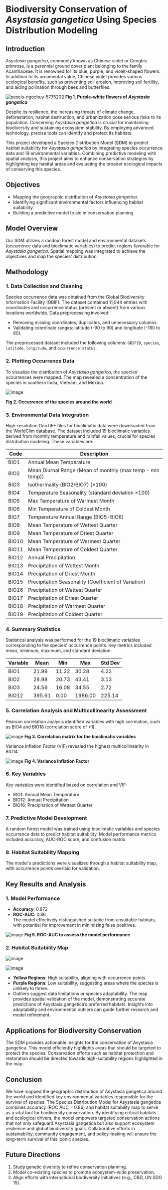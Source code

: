 # Biodiversity Conservation of *Asystasia gangetica* Using Species Distribution Modeling

## Introduction
*Asystasia gangetica*, commonly known as Chinese violet or Genghis primrose, is a perennial ground cover plant belonging to the family Acanthaceae. It is renowned for its blue, purple, and violet-shaped flowers. In addition to its ornamental value, Chinese violet provides various ecological benefits, such as preventing soil erosion, improving soil fertility, and aiding pollination through bees and butterflies.

![pexels-ngochuy-5775202](https://github.com/user-attachments/assets/b7d70b98-8cc3-4cac-bc5c-1ec45ed29c48) 
**Fig 1. Purple-white flowers of *Asystasia gangetica***

Despite its resilience, the increasing threats of climate change, deforestation, habitat destruction, and urbanization pose serious risks to its population. Conserving *Asystasia gangetica* is crucial for maintaining biodiversity and sustaining ecosystem stability. By employing advanced technology, precise tools can identify and protect its habitats.

This project developed a Species Distribution Model (SDM) to predict habitat suitability for *Asystasia gangetica* by integrating species occurrence data and 19 environmental variables. Combining predictive modeling with spatial analysis, this project aims to enhance conservation strategies by highlighting key habitat areas and evaluating the broader ecological impacts of conserving this species.

## Objectives
- Mapping the geographic distribution of *Asystasia gangetica*.
- Identifying significant environmental factors influencing habitat suitability.
- Building a predictive model to aid in conservation planning.

## Model Overview
Our SDM utilizes a random forest model and environmental datasets (occurrence data and bioclimatic variables) to predict regions favorable for *Asystasia gangetica*. Spatial mapping was integrated to achieve the objectives and map the species' distribution.

## Methodology

### 1. Data Collection and Cleaning
Species occurrence data was obtained from the Global Biodiversity Information Facility (GBIF). The dataset contained 11,044 entries with coordinates and occurrence status (present or absent) from various locations worldwide. Data preprocessing involved:
- Removing missing coordinates, duplicates, and unnecessary columns.
- Validating coordinate ranges: latitude (-90 to 90) and longitude (-180 to 80).

The preprocessed dataset included the following columns: `GBIFID`, `species`, `latitude`, `longitude`, and `occurrence status`.

### 2. Plotting Occurrence Data
To visualize the distribution of *Asystasia gangetica*, the species' occurrences were mapped. The map revealed a concentration of the species in southern India, Vietnam, and Mexico.

![image](https://github.com/user-attachments/assets/77ca5a58-5fc9-47bc-8771-a07dd990b4ab)

**Fig 2. Occurrence of the species around the world**

### 3. Environmental Data Integration
High-resolution GeoTIFF files for bioclimatic data were downloaded from the WorldClim database. The dataset included 19 bioclimatic variables derived from monthly temperature and rainfall values, crucial for species distribution modeling. These variables are:

| Code  | Description                                          |
|-------|------------------------------------------------------|
| BIO1  | Annual Mean Temperature                             |
| BIO2  | Mean Diurnal Range (Mean of monthly (max temp - min temp)) |
| BIO3  | Isothermality (BIO2/BIO7) (×100)                    |
| BIO4  | Temperature Seasonality (standard deviation ×100)   |
| BIO5  | Max Temperature of Warmest Month                    |
| BIO6  | Min Temperature of Coldest Month                    |
| BIO7  | Temperature Annual Range (BIO5-BIO6)                |
| BIO8  | Mean Temperature of Wettest Quarter                 |
| BIO9  | Mean Temperature of Driest Quarter                  |
| BIO10 | Mean Temperature of Warmest Quarter                 |
| BIO11 | Mean Temperature of Coldest Quarter                 |
| BIO12 | Annual Precipitation                                |
| BIO13 | Precipitation of Wettest Month                      |
| BIO14 | Precipitation of Driest Month                       |
| BIO15 | Precipitation Seasonality (Coefficient of Variation)|
| BIO16 | Precipitation of Wettest Quarter                    |
| BIO17 | Precipitation of Driest Quarter                     |
| BIO18 | Precipitation of Warmest Quarter                    |
| BIO19 | Precipitation of Coldest Quarter                    |

### 4. Summary Statistics
Statistical analysis was performed for the 19 bioclimatic variables corresponding to the species' occurrence points. Key metrics included mean, minimum, maximum, and standard deviation:

| Variable | Mean      | Min       | Max       | Std Dev   |
|----------|-----------|-----------|-----------|-----------|
| BIO1     | 21.99     | 11.22     | 30.28     | 4.22      |
| BIO2     | 28.98     | 20.73     | 43.41     | 3.13      |
| BIO3     | 24.56     | 16.08     | 34.55     | 2.72      |
| BIO12    | 395.61    | 0.00      | 1986.00   | 225.14    |

### 5. Correlation Analysis and Multicollinearity Assessment
Pearson correlation analysis identified variables with high correlation, such as BIO4 and BIO18 (correlation score of +1). 

![image](https://github.com/user-attachments/assets/11b7f4e8-6a39-4602-ba26-7f94cb5eec09)
**Fig 3. Correlation matrix for the bioclimatic variables**

Variance Inflation Factor (VIF) revealed the highest multicollinearity in BIO14.

![image](https://github.com/user-attachments/assets/2161fb2a-0558-49db-a706-10667a387826)
**Fig 4. Variance Inflation Factor**

### 6. Key Variables
Key variables were identified based on correlation and VIF:
- BIO1: Annual Mean Temperature
- BIO12: Annual Precipitation
- BIO16: Precipitation of Wettest Quarter

### 7. Predictive Model Development
A random forest model was trained using bioclimatic variables and species occurrence data to predict habitat suitability. Model performance metrics included accuracy, AUC-ROC score, and confusion matrix.

### 8. Habitat Suitability Mapping
The model's predictions were visualized through a habitat suitability map, with occurrence points overlaid for validation.

## Key Results and Analysis

### 1. Model Performance
- **Accuracy**: 0.872
- **ROC-AUC**: 0.86  
The model effectively distinguished suitable from unsuitable habitats, with potential for improvement in minimizing false positives.

![image](https://github.com/user-attachments/assets/66206202-60c7-4c22-8d7c-1623d87afcc2)
**Fig 5. ROC-AUC to assess the model performance**

### 2. Habitat Suitability Map
![image](https://github.com/user-attachments/assets/ff5ad4df-e787-4e09-bd88-79551773721b)

![image](https://github.com/user-attachments/assets/4b187c7a-c94c-409a-a469-77ed5c5a5c02)

- **Yellow Regions**: High suitability, aligning with occurrence points.
- **Purple Regions**: Low suitability, suggesting areas where the species is unlikely to thrive.
- Outliers suggest data limitations or species adaptability.
The map provides spatial validation of the model, demonstrating accurate predictions of Asystasia gangetica’s preferred habitats. Insights into adaptability and environmental outliers can guide further research and model refinement.

## Applications for Biodiversity Conservation
The SDM provides actionable insights for the conservation of Asystasia gangetica. This model efficiently highlights areas that should be targeted to protect the species. Conservation efforts such as habitat protection and restoration should be directed towards high-suitability regions highlighted in the map.

## Conclusion
We have mapped the geographic distribution of Asystasia gangetica around the world and identified key environmental variables responsible for the survival of species. The Species Distribution Model for Asystasia gangetica combines accuracy (ROC AUC = 0.86) and habitat suitability map to serve as a vital tool for biodiversity conservation. By identifying critical habitats and ecological drivers, the model empowers targeted conservation actions that not only safeguard Asystasia gangetica but also support ecosystem resilience and global biodiversity goals. Collaborative efforts in sustainability, community engagement, and policy-making will ensure the long-term survival of this iconic species.

## Future Directions
1. Study genetic diversity to refine conservation planning.
2. Model co-existing species to promote ecosystem-wide preservation.
3. Align efforts with international biodiversity initiatives (e.g., CBD, UN SDG 15).
